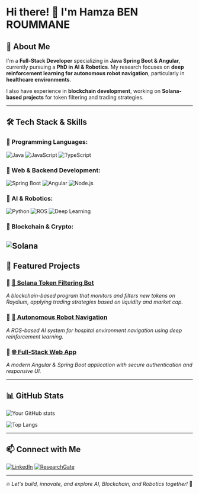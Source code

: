 # Hi there! 👋 I'm Hamza BEN ROUMMANE  

## 🚀 About Me
I'm a **Full-Stack Developer** specializing in **Java Spring Boot & Angular**, currently pursuing a **PhD in AI & Robotics**. My research focuses on **deep reinforcement learning for autonomous robot navigation**, particularly in **healthcare environments**. 

I also have experience in **blockchain development**, working on **Solana-based projects** for token filtering and trading strategies.

---

## 🛠️ Tech Stack & Skills

### 🔹 Programming Languages:
![Java](https://img.shields.io/badge/Java-ED8B00?style=for-the-badge&logo=java&logoColor=white)
![JavaScript](https://img.shields.io/badge/JavaScript-F7DF1E?style=for-the-badge&logo=javascript&logoColor=black)
![TypeScript](https://img.shields.io/badge/TypeScript-007ACC?style=for-the-badge&logo=typescript&logoColor=white)

### 🔹 Web & Backend Development:
![Spring Boot](https://img.shields.io/badge/Spring%20Boot-6DB33F?style=for-the-badge&logo=spring&logoColor=white)
![Angular](https://img.shields.io/badge/Angular-DD0031?style=for-the-badge&logo=angular&logoColor=white)
![Node.js](https://img.shields.io/badge/Node.js-43853D?style=for-the-badge&logo=node.js&logoColor=white)

### 🔹 AI & Robotics:
![Python](https://img.shields.io/badge/Python-3776AB?style=for-the-badge&logo=python&logoColor=white)
![ROS](https://img.shields.io/badge/ROS-22314E?style=for-the-badge&logo=ros&logoColor=white)
![Deep Learning](https://img.shields.io/badge/Deep%20Learning-FF6F00?style=for-the-badge&logo=tensorflow&logoColor=white)

### 🔹 Blockchain & Crypto:
![Solana](https://img.shields.io/badge/Solana-4E44CE?style=for-the-badge&logo=solana&logoColor=white)
---

## 📌 Featured Projects

### 🔹 [🚀 Solana Token Filtering Bot](https://github.com/hamza97benroummane/Sol_Scn_Token.git)
_A blockchain-based program that monitors and filters new tokens on Raydium, applying trading strategies based on liquidity and market cap._

### 🔹 [🤖 Autonomous Robot Navigation](https://github.com/hamza97benroummane/robot-navigation)
_A ROS-based AI system for hospital environment navigation using deep reinforcement learning._

### 🔹 [🌐 Full-Stack Web App](https://github.com/hamza97benroummane/fullstack-webapp)
_A modern Angular & Spring Boot application with secure authentication and responsive UI._

---

## 📊 GitHub Stats
![Your GitHub stats](https://github-readme-stats.vercel.app/api?username=hamza97benroummane&show_icons=true&theme=radical)

![Top Langs](https://github-readme-stats.vercel.app/api/top-langs/?username=hamza97benroummane&layout=compact&theme=radical)

---

## 📫 Connect with Me
[![LinkedIn](https://img.shields.io/badge/LinkedIn-0A66C2?style=for-the-badge&logo=linkedin&logoColor=white)](https://www.linkedin.com/in/hamza-benroummane/)
[![ResearchGate](https://img.shields.io/badge/ResearchGate-00CCBB?style=for-the-badge&logo=researchgate&logoColor=white)](https://www.researchgate.net/profile/Hamza-Ben-Roummane)

---

🔥 _Let's build, innovate, and explore AI, Blockchain, and Robotics together!_ 🚀
